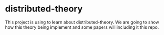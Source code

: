 # distributed-theory
This project is using to learn about distributed-theory.
We are going to show how this theory being implement and some papers will including it this repo. 